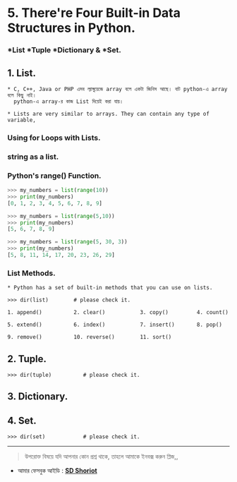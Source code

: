 # 5. There're Four Built-in Data Structures in Python. 

### *List	 	*Tuple	 *Dictionary  &	*Set. 


## 1. List.
	
	* C, C++, Java or PHP এসব ল্যাঙ্গুয়েজে array বলে একটা জিনিস আছে। বাট python-এ array বলে কিছু নাই। 
	  python-এ array-র কাজ List দিয়েই করা যায়।

	* Lists are very similar to arrays. They can contain any type of variable,


### Using for Loops with Lists.


### string as a list.


### Python's range() Function.

```python
>>> my_numbers = list(range(10))
>>> print(my_numbers)
[0, 1, 2, 3, 4, 5, 6, 7, 8, 9]

>>> my_numbers = list(range(5,10))
>>> print(my_numbers)
[5, 6, 7, 8, 9]

>>> my_numbers = list(range(5, 30, 3))
>>> print(my_numbers)
[5, 8, 11, 14, 17, 20, 23, 26, 29]

```

### List Methods.

	* Python has a set of built-in methods that you can use on lists.

	>>> dir(list)	     # please check it.

	1. append()          2. clear()	          3. copy()         4. count()

	5. extend()          6. index()           7. insert()       8. pop()

	9. remove()          10. reverse()        11. sort()   
 

## 2. Tuple.


	>>> dir(tuple)			# please check it.


## 3. Dictionary.


## 4. Set.

	>>> dir(set)			# please check it.

---


> উপরোক্ত বিষয়ে যদি আপনার কোন প্রশ্ন থাকে, তাহলে আমাকে ইনবক্স করুন প্লিজ,,

* আমার ফেসবুক আইডি :  **[SD Shoriot](https://www.facebook.com/shoriot)**